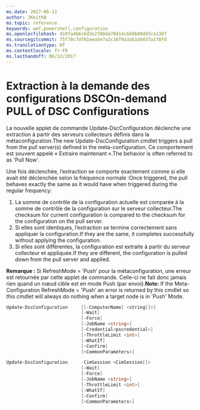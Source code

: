 ```yaml
---
ms.date: 2017-06-12
author: JKeithB
ms.topic: reference
keywords: wmf,powershell,configuration
ms.openlocfilehash: 410fa4b6c6d3e2708da78414cbb9b80dd3ca1387
ms.sourcegitcommit: 75f70c7df01eea5e7a2c16f9a3ab1dd437a1f8fd
ms.translationtype: HT
ms.contentlocale: fr-FR
ms.lasthandoff: 06/12/2017
---
```

# <a name="on-demand-pull-of-dsc-configurations"></a><span data-ttu-id="d09fe-102">Extraction à la demande des configurations DSC</span><span class="sxs-lookup"><span data-stu-id="d09fe-102">On-demand PULL of DSC Configurations</span></span>

<span data-ttu-id="d09fe-103">La nouvelle applet de commande Update-DscConfiguration déclenche une extraction à partir des serveurs collecteurs définis dans la métaconfiguration.</span><span class="sxs-lookup"><span data-stu-id="d09fe-103">The new Update-DscConfiguration cmdlet triggers a pull from the pull server(s) defined in the meta-configuration.</span></span> <span data-ttu-id="d09fe-104">Ce comportement est souvent appelé « Extraire maintenant ».</span><span class="sxs-lookup"><span data-stu-id="d09fe-104">The behavior is often referred to as 'Pull Now'.</span></span> 


<span data-ttu-id="d09fe-105">Une fois déclenchée, l’extraction se comporte exactement comme si elle avait été déclenchée selon la fréquence normale :</span><span class="sxs-lookup"><span data-stu-id="d09fe-105">Once triggered, the pull behaves exactly the same as it would have when triggered during the regular frequency:</span></span>

1. <span data-ttu-id="d09fe-106">La somme de contrôle de la configuration actuelle est comparée à la somme de contrôle de la configuration sur le serveur collecteur.</span><span class="sxs-lookup"><span data-stu-id="d09fe-106">The checksum for current configuration is compared to the checksum for the configuration on the pull server.</span></span> 
2. <span data-ttu-id="d09fe-107">Si elles sont identiques, l’extraction se termine correctement sans appliquer la configuration.</span><span class="sxs-lookup"><span data-stu-id="d09fe-107">If they are the same, it completes successfully without applying the configuration.</span></span> 
3. <span data-ttu-id="d09fe-108">Si elles sont différentes, la configuration est extraite à partir du serveur collecteur et appliquée.</span><span class="sxs-lookup"><span data-stu-id="d09fe-108">If they are different, the configuration is pulled down from the pull server and applied.</span></span>

<span data-ttu-id="d09fe-109">**Remarque :** Si RefreshMode = ’Push’ pour la métaconfiguration, une erreur est retournée par cette applet de commande. Celle-ci ne fait donc jamais rien quand un nœud cible est en mode Push (par envoi).</span><span class="sxs-lookup"><span data-stu-id="d09fe-109">**Note:** If the Meta-Configuration RefreshMode = 'Push' an error is returned by this cmdlet so this cmdlet will always do nothing when a target node is in 'Push' Mode.</span></span>

```PowerShell
Update-DscConfiguration     [[-ComputerName] <string[]>] 
                            [-Wait]
                            [-Force] 
                            [-JobName <string>] 
                            [-Credential<pscredential>] 
                            [-ThrottleLimit <int>] 
                            [-WhatIf] 
                            [-Confirm] 
                            [<CommonParameters>]

Update-DscConfiguration     -CimSession <CimSession[]> 
                            [-Wait] 
                            [-Force] 
                            [-JobName <string>] 
                            [-ThrottleLimit <int>]
                            [-WhatIf] 
                            [-Confirm] 
                            [<CommonParameters>]
```

